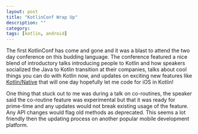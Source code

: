 ```yaml
---
layout: post
title: "KotlinConf Wrap Up"
description: ""
category: 
tags: [kotlin, android]
---
```


The first KotlinConf has come and gone and it was a blast to attend the two day conference on this budding language. The conference featured a nice blend of introductory talks introducing people to Kotlin and how speakers socialized the Java to Kotlin transition at their companies, talks about cool things you can do with Kotlin now, and updates on exciting new features like [Kotlin/Native][1] that will one day hopefully let me code for iOS in Kotlin!

One thing that stuck out to me was during a talk on co-routines, the speaker said the co-routine feature was experimental but that it was ready for prime-time and any updates would not break existing usage of the feature. Any API changes would flag old methods as deprecated. This seems a lot friendly then the updating process on another popular mobile development platform. 

[1]: https://blog.jetbrains.com/kotlin/2017/11/kotlinnative-ide-support-preview/
